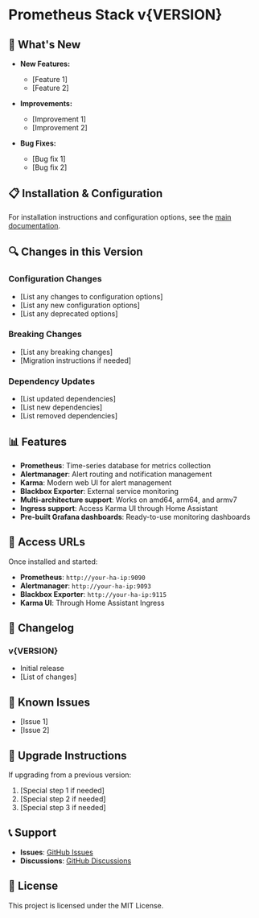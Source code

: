 # Prometheus Stack v{VERSION}

## 🚀 What's New

- **New Features:**
  - [Feature 1]
  - [Feature 2]
  
- **Improvements:**
  - [Improvement 1]
  - [Improvement 2]
  
- **Bug Fixes:**
  - [Bug fix 1]
  - [Bug fix 2]

## 📋 Installation & Configuration

For installation instructions and configuration options, see the [main documentation](README.md).

## 🔍 Changes in this Version

### Configuration Changes

- [List any changes to configuration options]
- [List any new configuration options]
- [List any deprecated options]

### Breaking Changes

- [List any breaking changes]
- [Migration instructions if needed]

### Dependency Updates

- [List updated dependencies]
- [List new dependencies]
- [List removed dependencies]

## 📊 Features

- **Prometheus**: Time-series database for metrics collection
- **Alertmanager**: Alert routing and notification management
- **Karma**: Modern web UI for alert management
- **Blackbox Exporter**: External service monitoring
- **Multi-architecture support**: Works on amd64, arm64, and armv7
- **Ingress support**: Access Karma UI through Home Assistant
- **Pre-built Grafana dashboards**: Ready-to-use monitoring dashboards

## 🔗 Access URLs

Once installed and started:

- **Prometheus**: `http://your-ha-ip:9090`
- **Alertmanager**: `http://your-ha-ip:9093`
- **Blackbox Exporter**: `http://your-ha-ip:9115`
- **Karma UI**: Through Home Assistant Ingress

## 📝 Changelog

### v{VERSION}

- Initial release
- [List of changes]

## 🐛 Known Issues

- [Issue 1]
- [Issue 2]

## 🔧 Upgrade Instructions

If upgrading from a previous version:

1. [Special step 1 if needed]
2. [Special step 2 if needed]
3. [Special step 3 if needed]

## 📞 Support

- **Issues**: [GitHub Issues](https://github.com/sejnub/ha-prometheus-stack/issues)
- **Discussions**: [GitHub Discussions](https://github.com/sejnub/ha-prometheus-stack/discussions)

## 📄 License

This project is licensed under the MIT License. 